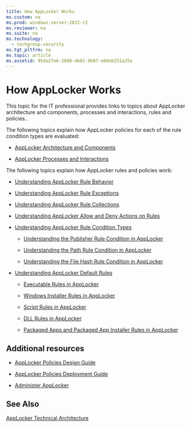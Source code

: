 ```yaml
---
title: How AppLocker Works
ms.custom: na
ms.prod: windows-server-2012-r2
ms.reviewer: na
ms.suite: na
ms.technology: 
  - techgroup-security
ms.tgt_pltfrm: na
ms.topic: article
ms.assetid: 954a2fe6-2608-4b81-9687-e0deb251a25e
---
```

# How AppLocker Works
This topic for the IT professional provides links to topics about AppLocker architecture and components, processes and interactions, rules and policies..  
  
The following topics explain how AppLocker policies for each of the rule condition types are evaluated:  
  
-   [AppLocker Architecture and Components](../Topic/AppLocker-Architecture-and-Components.md)  
  
-   [AppLocker Processes and Interactions](../Topic/AppLocker-Processes-and-Interactions.md)  
  
The following topics explain how AppLocker rules and policies work:  
  
-   [Understanding AppLocker Rule Behavior](../Topic/Understanding-AppLocker-Rule-Behavior.md)  
  
-   [Understanding AppLocker Rule Exceptions](../Topic/Understanding-AppLocker-Rule-Exceptions.md)  
  
-   [Understanding AppLocker Rule Collections](../Topic/Understanding-AppLocker-Rule-Collections.md)  
  
-   [Understanding AppLocker Allow and Deny Actions on Rules](../Topic/Understanding-AppLocker-Allow-and-Deny-Actions-on-Rules.md)  
  
-   [Understanding AppLocker Rule Condition Types](../Topic/Understanding-AppLocker-Rule-Condition-Types.md)  
  
    -   [Understanding the Publisher Rule Condition in AppLocker](../Topic/Understanding-the-Publisher-Rule-Condition-in-AppLocker.md)  
  
    -   [Understanding the Path Rule Condition in AppLocker](../Topic/Understanding-the-Path-Rule-Condition-in-AppLocker.md)  
  
    -   [Understanding the File Hash Rule Condition in AppLocker](../Topic/Understanding-the-File-Hash-Rule-Condition-in-AppLocker.md)  
  
-   [Understanding AppLocker Default Rules](../Topic/Understanding-AppLocker-Default-Rules.md)  
  
    -   [Executable Rules in AppLocker](../Topic/Executable-Rules-in-AppLocker.md)  
  
    -   [Windows Installer Rules in AppLocker](../Topic/Windows-Installer-Rules-in-AppLocker.md)  
  
    -   [Script Rules in AppLocker](../Topic/Script-Rules-in-AppLocker.md)  
  
    -   [DLL Rules in AppLocker](../Topic/DLL-Rules-in-AppLocker.md)  
  
    -   [Packaged Apps and Packaged App Installer Rules in AppLocker](../Topic/Packaged-Apps-and-Packaged-App-Installer-Rules-in-AppLocker.md)  
  
## Additional resources  
  
-   [AppLocker Policies Design Guide](../Topic/AppLocker-Policies-Design-Guide.md)  
  
-   [AppLocker Policies Deployment Guide](../Topic/AppLocker-Policies-Deployment-Guide.md)  
  
-   [Administer AppLocker](../Topic/Administer-AppLocker.md)  
  
## See Also  
[AppLocker Technical Architecture](https://technet.microsoft.com/en-us/library/ee844203(v=ws.10).aspx)  
  
